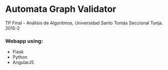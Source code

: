 # Automata Graph Validator
TP Final - Análisis de Algoritmos, Universidad Santo Tomás Seccional Tunja. 2015-2

### Webapp using:
* Flask
* Python
* AngularJS
